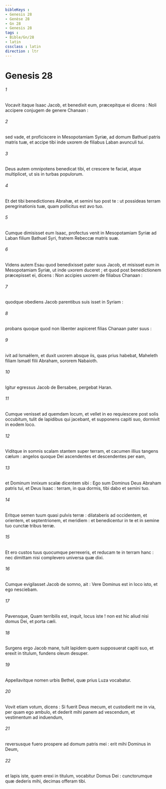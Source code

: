 ```yaml
---
bibleKeys : 
- Genesis 28
- Genèse 28
- Gn 28
- Genesis 28
tags : 
- Bible/Gn/28
- latin
cssclass : latin
direction : ltr
---
```


# Genesis 28

###### 1
Vocavit itaque Isaac Jacob, et benedixit eum, præcepitque ei dicens : Noli accipere conjugem de genere Chanaan :
###### 2
sed vade, et proficiscere in Mesopotamiam Syriæ, ad domum Bathuel patris matris tuæ, et accipe tibi inde uxorem de filiabus Laban avunculi tui.
###### 3
Deus autem omnipotens benedicat tibi, et crescere te faciat, atque multiplicet, ut sis in turbas populorum.
###### 4
Et det tibi benedictiones Abrahæ, et semini tuo post te : ut possideas terram peregrinationis tuæ, quam pollicitus est avo tuo.
###### 5
Cumque dimisisset eum Isaac, profectus venit in Mesopotamiam Syriæ ad Laban filium Bathuel Syri, fratrem Rebeccæ matris suæ.
###### 6
Videns autem Esau quod benedixisset pater suus Jacob, et misisset eum in Mesopotamiam Syriæ, ut inde uxorem duceret ; et quod post benedictionem præcepisset ei, dicens : Non accipies uxorem de filiabus Chanaan :
###### 7
quodque obediens Jacob parentibus suis isset in Syriam :
###### 8
probans quoque quod non libenter aspiceret filias Chanaan pater suus :
###### 9
ivit ad Ismaëlem, et duxit uxorem absque iis, quas prius habebat, Maheleth filiam Ismaël filii Abraham, sororem Nabaioth.
###### 10
Igitur egressus Jacob de Bersabee, pergebat Haran.
###### 11
Cumque venisset ad quemdam locum, et vellet in eo requiescere post solis occubitum, tulit de lapidibus qui jacebant, et supponens capiti suo, dormivit in eodem loco.
###### 12
Viditque in somnis scalam stantem super terram, et cacumen illius tangens cælum : angelos quoque Dei ascendentes et descendentes per eam,
###### 13
et Dominum innixum scalæ dicentem sibi : Ego sum Dominus Deus Abraham patris tui, et Deus Isaac : terram, in qua dormis, tibi dabo et semini tuo.
###### 14
Eritque semen tuum quasi pulvis terræ : dilataberis ad occidentem, et orientem, et septentrionem, et meridiem : et benedicentur in te et in semine tuo cunctæ tribus terræ.
###### 15
Et ero custos tuus quocumque perrexeris, et reducam te in terram hanc : nec dimittam nisi complevero universa quæ dixi.
###### 16
Cumque evigilasset Jacob de somno, ait : Vere Dominus est in loco isto, et ego nesciebam.
###### 17
Pavensque, Quam terribilis est, inquit, locus iste ! non est hic aliud nisi domus Dei, et porta cæli.
###### 18
Surgens ergo Jacob mane, tulit lapidem quem supposuerat capiti suo, et erexit in titulum, fundens oleum desuper.
###### 19
Appellavitque nomen urbis Bethel, quæ prius Luza vocabatur.
###### 20
Vovit etiam votum, dicens : Si fuerit Deus mecum, et custodierit me in via, per quam ego ambulo, et dederit mihi panem ad vescendum, et vestimentum ad induendum,
###### 21
reversusque fuero prospere ad domum patris mei : erit mihi Dominus in Deum,
###### 22
et lapis iste, quem erexi in titulum, vocabitur Domus Dei : cunctorumque quæ dederis mihi, decimas offeram tibi.

